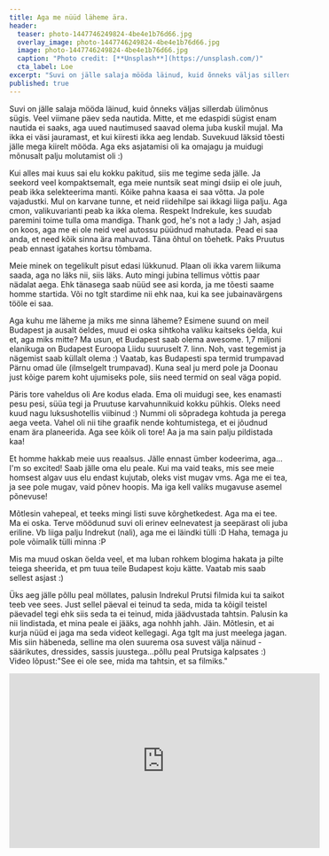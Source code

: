 ```yaml
---
title: Aga me nüüd läheme ära. 
header: 
  teaser: photo-1447746249824-4be4e1b76d66.jpg
  overlay_image: photo-1447746249824-4be4e1b76d66.jpg
  image: photo-1447746249824-4be4e1b76d66.jpg
  caption: "Photo credit: [**Unsplash**](https://unsplash.com/)"
  cta_label: Loe
excerpt: "Suvi on jälle salaja mööda läinud, kuid õnneks väljas sillerdab ülimõnus sügis. Veel viimane päev seda nautida. Mitte, et me edaspidi sügist enam nautida ei saaks, aga uued nautimused saavad olema juba kuskil mujal."
published: true
---
```

Suvi on jälle salaja mööda läinud, kuid õnneks väljas sillerdab ülimõnus sügis. Veel viimane päev seda nautida. Mitte, et me edaspidi sügist enam nautida ei saaks, aga uued nautimused saavad olema juba kuskil mujal. Ma ikka ei väsi jauramast, et kui kiiresti ikka aeg lendab. Suvekuud läksid tõesti jälle mega kiirelt mööda. Aga eks asjatamisi oli ka omajagu ja muidugi mõnusalt palju molutamist oli :)

Kui alles mai kuus sai elu kokku pakitud, siis me tegime seda jälle. Ja seekord veel kompaktsemalt, ega meie nuntsik seat mingi dsiip ei ole juuh, peab ikka selekteerima manti. Kõike pahna kaasa ei saa võtta. Ja pole vajadustki. Mul on karvane tunne, et neid riidehilpe sai ikkagi liiga palju. Aga cmon, valikuvarianti peab ka ikka olema. Respekt Indrekule, kes suudab paremini toime tulla oma mandiga. Thank god, he's not a lady ;) Jah, asjad on koos, aga me ei ole neid veel autossu püüdnud mahutada. Pead ei saa anda, et need kõik sinna ära mahuvad. Täna õhtul on tõehetk. Paks Pruutus peab ennast igatahes kortsu tõmbama.

Meie minek on tegelikult pisut edasi lükkunud. Plaan oli ikka varem liikuma saada, aga no läks nii, siis läks. Auto mingi jubina tellimus võttis paar nädalat aega. Ehk tänasega saab nüüd see asi korda, ja me tõesti saame homme startida. Või no tglt stardime nii ehk naa, kui ka see jubainavärgens tööle ei saa.

Aga kuhu me läheme ja miks me sinna läheme? Esimene suund on meil Budapest ja ausalt öeldes, muud ei oska sihtkoha valiku kaitseks öelda, kui et, aga miks mitte? Ma usun, et Budapest saab olema awesome. 1,7 miljoni elanikuga on Budapest Euroopa Liidu suuruselt 7. linn. Noh, vast tegemist ja nägemist saab küllalt olema :) Vaatab, kas Budapesti spa termid trumpavad Pärnu omad üle (ilmselgelt trumpavad). Kuna seal ju merd pole ja Doonau just kõige parem koht ujumiseks pole, siis need termid on seal väga popid.

Päris tore vaheldus oli Are kodus elada. Ema oli muidugi see, kes enamasti pesu pesi, süüa tegi ja Pruutuse karvahunnikuid kokku pühkis. Oleks need kuud nagu luksushotellis viibinud :) Nummi oli sõpradega kohtuda ja perega aega veeta. Vahel oli nii tihe graafik nende kohtumistega, et ei jõudnud enam ära planeerida. Aga see kõik oli tore! Aa ja ma sain palju pildistada kaa!

Et homme hakkab meie uus reaalsus. Jälle ennast ümber kodeerima, aga... I'm so excited! Saab jälle oma elu peale. Kui ma vaid teaks, mis see meie homsest algav uus elu endast kujutab, oleks vist mugav vms. Aga me ei tea, ja see pole mugav, vaid põnev hoopis. Ma iga kell valiks mugavuse asemel põnevuse!

Mõtlesin vahepeal, et teeks mingi listi suve kõrghetkedest. Aga ma ei tee. Ma ei oska. Terve möödunud suvi oli erinev eelnevatest ja seepärast oli juba eriline. Vb liiga palju Indrekut (nali), aga me ei läindki tülli :D Haha, temaga ju pole võimalik tülli minna :P

Mis ma muud oskan öelda veel, et ma luban rohkem blogima hakata ja pilte teiega sheerida, et pm tuua teile Budapest koju kätte. Vaatab mis saab sellest asjast :)

Üks aeg jälle põllu peal möllates, palusin Indrekul Prutsi filmida kui ta saikot teeb vee sees. Just sellel päeval ei teinud ta seda, mida ta kõigil teistel päevadel tegi ehk siis seda ta ei teinud, mida jäädvustada tahtsin. Palusin ka nii lindistada, et mina peale ei jääks, aga nohhh jahh. Jäin. Mõtlesin, et ai kurja nüüd ei jaga ma seda videot kellegagi. Aga tglt ma just meelega jagan. Mis siin häbeneda, selline ma olen suurema osa suvest välja näinud - säärikutes, dressides, sassis juustega...põllu peal Prutsiga kalpsates :)
Video lõpust:"See ei ole see, mida ma tahtsin, et sa filmiks." 

<iframe width="560" height="315" src="https://www.youtube.com/embed/WKZXQCQQJlI" frameborder="0" allowfullscreen></iframe>

